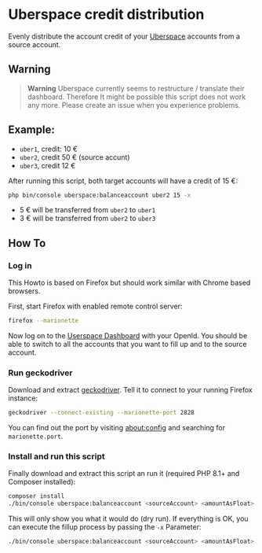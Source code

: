 # Uberspace credit distribution

Evenly distribute the account credit of your [Uberspace](https://uberspace.de) accounts from
a source account.

## Warning

> **Warning**
> Uberspace currently seems to restructure / translate their dashboard. Therefore 
> It might be possible this script does not work any more.
> Please create an issue when you experience problems.

## Example:

* `uber1`, credit: 10 €
* `uber2`, credit 50 € (source accunt)
* `uber3`, credit 12 €

After running this script, both target accounts will have a credit of 15 €:

```bash
php bin/console uberspace:balanceaccount uber2 15 -x
```

* 5 € will be transferred from `uber2` to `uber1`
* 3 € will be transferred from `uber2` to `uber3`

## How To

### Log in

This Howto is based on Firefox but should work similar with Chrome based
browsers.

First, start Firefox with enabled remote control server:

```bash
firefox --marionette
```

Now log on to the [Userspace Dashboard](https://dashboard.uberspace.de) with your OpenId.
You should be able to switch to all the accounts that you want to fill up and to
the source account.

### Run geckodriver

Download and extract [geckodriver](https://github.com/mozilla/geckodriver). Tell it
to connect to your running Firefox instance:

```bash
geckodriver --connect-existing --marionette-port 2828
```

You can find out the port by visiting [about:config](about:config) and searching for
`marionette.port`.

### Install and run this script

Finally download and extract this script an run it (required PHP 8.1+ and Composer installed):

```bash
composer install
./bin/console uberspace:balanceaccount <sourceAccount> <amountAsFloat>
```

This will only show you what it would do (dry run). If everything is OK, you can
execute the fillup process by passing the `-x` Parameter:

```bash
./bin/console uberspace:balanceaccount <sourceAccount> <amountAsFloat> -x
```
